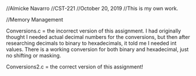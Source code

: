 //Almicke Navarro
//CST-221
//October 20, 2019
//This is my own work.

//Memory Management 

Conversions.c = the incorrect version of this assignment. I had originally thought I needed actual decimal numbers for the conversions, but then after researching decimals to binary to hexadecimals, it told me I needed int values. There is a working conversion for both binary and hexadecimal, just no shifting or masking. 

Conversions2.c = the correct version of this assignment! 